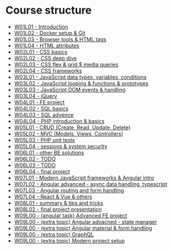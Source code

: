 # Course structure

* [W01L01 - Introduction](W01L01&#32;-&#32;Introduction.md)
* [W01L02 - Docker setup & Git](W01L02&#32;-&#32;Docker&#32;setup&#32;&&#32;Git.md)
* [W01L03 - Browser tools & HTML tags](W01L03&#32;-&#32;Browser&#32;tools&#32;&&#32;HTML&#32;tags.md)
* [W01L04 - HTML attributes](W01L04&#32;-&#32;HTML&#32;attributes.md)
* [W02L01 - CSS basics](W02L01&#32;-&#32;CSS&#32;basics.md)
* [W02L02 - CSS deep dive](W02L02&#32;-&#32;CSS&#32;deep&#32;dive.md)
* [W02L03 - CSS flex & grid $ media queries](W02L03&#32;-&#32;CSS&#32;flex&#32;&&#32;grid&#32;$&#32;media&#32;queries.md)
* [W02L04 - CSS frameworks](W02L04&#32;-&#32;CSS&#32;frameworks.md)
* [W03L01 - JavaScript data types, variables, conditions](W03L01&#32;-&#32;JavaScript&#32;data&#32;types,&#32;variables,&#32;conditions.md)
* [W03L02 - JavaScript looping & functions & prototypes](W03L02&#32;-&#32;JavaScript&#32;looping&#32;&&#32;functions&#32;&&#32;prototypes.md)
* [W03L03 - JavaScript DOM events & handling](W03L03&#32;-&#32;JavaScript&#32;DOM&#32;events&#32;&&#32;handling.md)
* [W03L04 - jQuery](W03L04&#32;-&#32;jQuery.md)
* [W04L01 - FE project](W04L01&#32;-&#32;FE&#32;project.md)
* [W04L02 - SQL basics](W04L02&#32;-&#32;SQL&#32;basics.md)
* [W04L03 - SQL advence](W04L03&#32;-&#32;SQL&#32;advenced.md)
* [W04L04 - PHP introduction & basics](W04L04&#32;-&#32;PHP&#32;introduction&#32;&&#32;basics.md)
* [W05L01 - CRUD (Create, Read, Update, Delete)](W05L01&#32;-&#32;CRUD&#32;(Create,&#32;Read,&#32;Update,&#32;Delete).md)
* [W05L02 - MVC (Models, Views, Controllers)](W05L02&#32;-&#32;MVC&#32;(Models,&#32;Views,&#32;Controllers).md)
* [W05L03 - PHP unit tests](W05L03&#32;-&#32;PHP&#32;unit&#32;tests.md)
* [W05L04 - sessions & system security](W05L04&#32;-&#32;sessions&#32;&&#32;system&#32;security.md)
* [W06L01 - other BE solutions](W06L01&#32;-&#32;other&#32;BE&#32;solutions.md)
* [W06L02 - TODO](W06L02&#32;-&#32;TODO.md)
* [W06L03 - TODO](W06L03&#32;-&#32;TODO.md)
* [W06L04 - final project](W06L04&#32;-&#32;final&#32;project.md)
* [W07L01 - Modern JavaScript frameworks & Angular intro](W07L01&#32;-&#32;Modern&#32;JavaScript&#32;frameworks&#32;&&#32;Angular&#32;intro.md)
* [W07L02 - Angular advanced - async data handling, typescript](W07L02&#32;-&#32;Angular&#32;advanced&#32;-&#32;async&#32;data&#32;handling,&#32;typescript.md)
* [W07L03 - Angular routing and form handling](W07L03&#32;-&#32;Angular&#32;routing&#32;and&#32;form&#32;handling.md)
* [W07L04 - React & Vue & others](W07L04&#32;-&#32;React&#32;&&#32;Vue&#32;&&#32;others.md)
* [W08L01 - summary & tips and tricks](W08L01&#32;-&#32;summary&#32;&&#32;tips&#32;and&#32;tricks.md)
* [W08L02 - final project presentation](W08L02&#32;-&#32;final&#32;project&#32;presentation.md)
* [W09L00 - (angular task) Advanced FE project](W09L00&#32;-&#32;(angular&#32;task)&#32;Advanced&#32;FE&#32;project.md)
* [W09L00 - (extra topic) Angular advacned - state manager](W09L00&#32;-&#32;(extra&#32;topic)&#32;Angular&#32;advacned&#32;-&#32;state&#32;manager.md)
* [W09L00 - (extra topic) Angular material & form handling](W09L00&#32;-&#32;(extra&#32;topic)&#32;Angular&#32;material&#32;&&#32;form&#32;handling.md)
* [W09L00 - (extra topic) GraphQL](W09L00&#32;-&#32;(extra&#32;topic)&#32;GraphQL.md)
* [W09L00 - (extra topic) Modern project setup](W09L00&#32;-&#32;(extra&#32;topic)&#32;Modern&#32;project&#32;setup.md)
